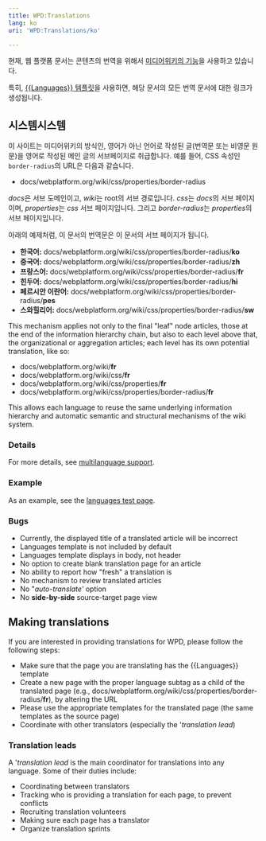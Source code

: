 ```yaml
---
title: WPD:Translations
lang: ko
uri: 'WPD:Translations/ko'

---
```

현재, 웹 플랫폼 문서는 콘텐츠의 번역을 위해서 [미디어위키의 기능](http://www.mediawiki.org/wiki/Languages)을 사용하고 있습니다.

특히, [{{Languages}} 템플릿](http://www.mediawiki.org/wiki/Template:Languages)을 사용하면, 해당 문서의 모든 번역 문서에 대한 링크가 생성됩니다.

## <span>시스템시스템</span>

이 사이트는 미디어위키의 방식인, 영어가 아닌 언어로 작성된 글(번역문 또는 비영문 원문)을 영어로 작성된 메인 글의 서브페이지로 취급합니다. 예를 들어, CSS 속성인 `border-radius`의 URL은 다음과 같습니다.

-   docs/webplatform.org/wiki/css/properties/border-radius

*docs*은 서브 도메인이고, *wiki*는 root의 서브 경로입니다. *css*는 *docs*의 서브 페이지이며, *properties*는 *css* 서브 페이지입니다. 그리고 *border-radius*는 *properties*의 서브 페이지입니다.

아래의 예제처럼, 이 문서의 번역문은 이 문서의 서브 페이지가 됩니다.

-   **한국어:** docs/webplatform.org/wiki/css/properties/border-radius/**ko**
-   **중국어:** docs/webplatform.org/wiki/css/properties/border-radius/**zh**
-   **프랑스어:** docs/webplatform.org/wiki/css/properties/border-radius/**fr**
-   **힌두어:** docs/webplatform.org/wiki/css/properties/border-radius/**hi**
-   **페르시안 이란어:** docs/webplatform.org/wiki/css/properties/border-radius/**pes**
-   **스와힐리어:** docs/webplatform.org/wiki/css/properties/border-radius/**sw**

This mechanism applies not only to the final "leaf" node articles, those at the end of the information hierarchy chain, but also to each level above that, the organizational or aggregation articles; each level has its own potential translation, like so:

-   docs/webplatform.org/wiki/**fr**
-   docs/webplatform.org/wiki/css/**fr**
-   docs/webplatform.org/wiki/css/properties/**fr**
-   docs/webplatform.org/wiki/css/properties/border-radius/**fr**

This allows each language to reuse the same underlying information hierarchy and automatic semantic and structural mechanisms of the wiki system.

### <span>Details</span>

For more details, see [multilanguage support](/WPD:Multilanguage_Support).

### <span>Example</span>

As an example, see the [languages test page](/WPD:Languages).

### <span>Bugs</span>

-   Currently, the displayed title of a translated article will be incorrect
-   Languages template is not included by default
-   Languages template displays in body, not header
-   No option to create blank translation page for an article
-   No ability to report how "fresh" a translation is
-   No mechanism to review translated articles
-   No "*auto-translate'* option
-   No **side-by-side** source-target page view

## <span>Making translations</span>

If you are interested in providing translations for WPD, please follow the following steps:

-   Make sure that the page you are translating has the {{Languages}} template
-   Create a new page with the proper language subtag as a child of the translated page (e.g., docs/webplatform.org/wiki/css/properties/border-radius/**fr**), by altering the URL
-   Please use the appropriate templates for the translated page (the same templates as the source page)
-   Coordinate with other translators (especially the '*translation lead*)

### <span>Translation leads</span>

A '*translation lead* is the main coordinator for translations into any language. Some of their duties include:

-   Coordinating between translators
-   Tracking who is providing a translation for each page, to prevent conflicts
-   Recruiting translation volunteers
-   Making sure each page has a translator
-   Organize translation sprints
